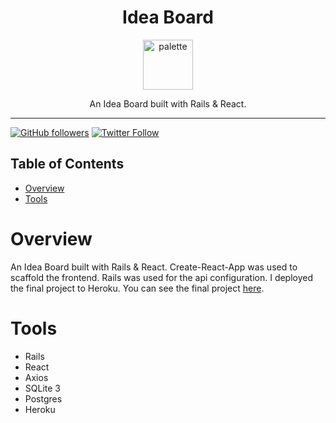 <div align="center">
<h1>Idea Board</h1>

<a href="https://www.emojione.com/emoji/1f4a1">
<img height="80" width="80" alt="palette" src="https://user-images.githubusercontent.com/26611339/40788877-100f43bc-64bf-11e8-89a6-8e6d0d164475.png" />
</a>

<p> An Idea Board built with Rails & React. </p>
</div>

<hr />


[![GitHub followers](https://img.shields.io/github/followers/christiandavidturner.svg?style=social&label=Follow)](http://github.com/christiandavidturner) [![Twitter Follow](https://img.shields.io/twitter/follow/imcdt.svg?style=social&label=Follow)](https://twitter.com/imcdt)


## Table of Contents

* [Overview](#overview)
* [Tools](#tools)


# Overview

An Idea Board built with Rails & React. Create-React-App was used to scaffold the frontend. Rails was used for the api configuration. I deployed the final project to Heroku. You can see the final project [here](#).


# Tools

- Rails
- React
- Axios
- SQLite 3
- Postgres
- Heroku
